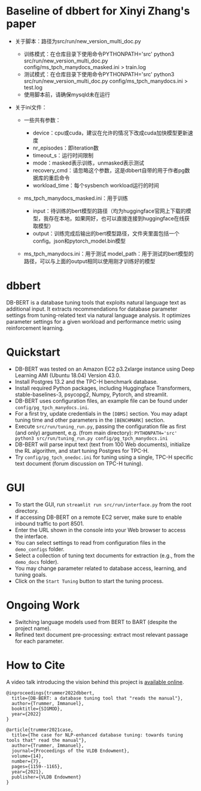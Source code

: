 # Baseline of dbbert for Xinyi Zhang's paper
- 关于脚本：路径为src/run/new_version_multi_doc.py
  - 训练模式：在仓库目录下使用命令PYTHONPATH='src' python3 src/run/new_version_multi_doc.py config/ms_tpch_manydocs_masked.ini > train.log
  - 测试模式：在仓库目录下使用命令PYTHONPATH='src' python3 src/run/new_version_multi_doc.py config/ms_tpch_manydocs.ini > test.log
  - 使用脚本前，请确保mysqld未在运行

- 关于ini文件：

  - 一些共有参数：

    - device：cpu或cuda，建议在允许的情况下改成cuda加快模型更新速度
    - nr_episodes：即iteration数
    - timeout_s：运行时间限制
    - mode：masked表示训练，unmasked表示测试
    - recovery_cmd：请忽略这个参数，这是dbbert自带的用于作者pg数据库的重启命令
    - workload_time：每个sysbench workload运行的时间 

  - ms_tpch_manydocs_masked.ini：用于训练

    - input：待训练的bert模型的路径（均为huggingface官网上下载的模型，我存在本地，如果网好，也可以直接连接到huggingface在线获取模型）
    - output：训练完成后输出的bert模型路径，文件夹里面包括一个config。json和pytorch_model.bin模型

  - ms_tpch_manydocs.ini：用于测试
        model_path：用于测试的bert模型的路径，可以与上面的output相同以使用刚才训练好的模型

    

    


# dbbert
DB-BERT is a database tuning tools that exploits natural language text as additional input. It extracts recommendations for database parameter settings from tuning-related text via natural language analysis. It optimizes parameter settings for a given workload and performance metric using reinforcement learning.

# Quickstart
- DB-BERT was tested on an Amazon EC2 p3.2xlarge instance using Deep Learning AMI (Ubuntu 18.04) Version 43.0.
- Install Postgres 13.2 and the TPC-H benchmark database.
- Install required Python packages, including Huggingface Transformers, stable-baselines-3, psycopg2, Numpy, Pytorch, and streamlit.
- DB-BERT uses configuration files, an example file can be found under `config/pg_tpch_manydocs.ini`.
- For a first try, update credentials in the `[DBMS]` section. You may adapt tuning time and other parameters in the `[BENCHMARK]` section.
- Execute `src/run/tuning_run.py`, passing the configuration file as first (and only) argument, e.g. (from main directory):
`PYTHONPATH='src' python3 src/run/tuning_run.py config/pg_tpch_manydocs.ini`
- DB-BERT will parse input text (text from 100 Web documents), initialize the RL algorithm, and start tuning Postgres for TPC-H.
- Try `config/pg_tpch_onedoc.ini` for tuning using a single, TPC-H specific text document (forum discussion on TPC-H tuning).

# GUI
- To start the GUI, run `streamlit run src/run/interface.py` from the root directory.
- If accessing DB-BERT on a remote EC2 server, make sure to enable inbound traffic to port 8501.
- Enter the URL shown in the console into your Web browser to access the interface.
- You can select settings to read from configuration files in the `demo_configs` folder.
- Select a collection of tuning text documents for extraction (e.g., from the `demo_docs` folder).
- You may change parameter related to database access, learning, and tuning goals.
- Click on the `Start Tuning` button to start the tuning process.

# Ongoing Work
- Switching language models used from BERT to BART (despite the project name).
- Refined text document pre-processing: extract most relevant passage for each parameter.

# How to Cite
A video talk introducing the vision behind this project is [available online](https://youtu.be/Spa5qzKbJ4M).
```
@inproceedings{trummer2022dbbert,
  title={DB-BERT: a database tuning tool that "reads the manual"},
  author={Trummer, Immanuel},
  booktitle={SIGMOD},
  year={2022}
}

@article{trummer2021case,
  title={The case for NLP-enhanced database tuning: towards tuning tools that" read the manual"},
  author={Trummer, Immanuel},
  journal={Proceedings of the VLDB Endowment},
  volume={14},
  number={7},
  pages={1159--1165},
  year={2021},
  publisher={VLDB Endowment}
}
```
